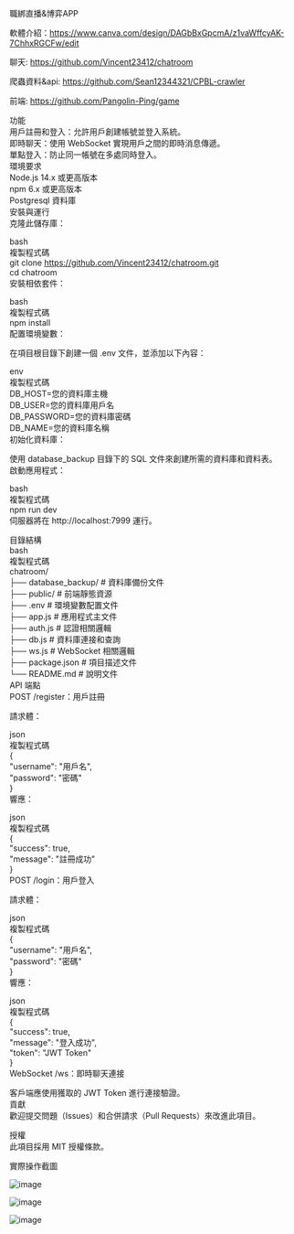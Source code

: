 職綁直播&博弈APP    
  
軟體介紹：https://www.canva.com/design/DAGbBxGpcmA/z1vaWffcyAK-7ChhxRGCFw/edit  

聊天: https://github.com/Vincent23412/chatroom  
  
爬蟲資料&api: https://github.com/Sean12344321/CPBL-crawler  
  
前端: https://github.com/Pangolin-Ping/game  

功能  
用戶註冊和登入：允許用戶創建帳號並登入系統。  
即時聊天：使用 WebSocket 實現用戶之間的即時消息傳遞。  
單點登入：防止同一帳號在多處同時登入。  
環境要求  
Node.js 14.x 或更高版本  
npm 6.x 或更高版本  
Postgresql 資料庫  
安裝與運行  
克隆此儲存庫：  

bash  
複製程式碼  
git clone https://github.com/Vincent23412/chatroom.git  
cd chatroom  
安裝相依套件：  

bash  
複製程式碼  
npm install  
配置環境變數：  

在項目根目錄下創建一個 .env 文件，並添加以下內容：  

env  
複製程式碼  
DB_HOST=您的資料庫主機  
DB_USER=您的資料庫用戶名  
DB_PASSWORD=您的資料庫密碼  
DB_NAME=您的資料庫名稱  
初始化資料庫：  

使用 database_backup 目錄下的 SQL 文件來創建所需的資料庫和資料表。  
啟動應用程式：  
 
bash  
複製程式碼  
npm run dev  
伺服器將在 http://localhost:7999 運行。  

目錄結構  
bash  
複製程式碼  
chatroom/  
├── database_backup/   # 資料庫備份文件  
├── public/            # 前端靜態資源  
├── .env               # 環境變數配置文件  
├── app.js             # 應用程式主文件  
├── auth.js            # 認證相關邏輯  
├── db.js              # 資料庫連接和查詢  
├── ws.js              # WebSocket 相關邏輯  
├── package.json       # 項目描述文件  
└── README.md          # 說明文件  
API 端點   
POST /register：用戶註冊  

請求體：  

json  
複製程式碼  
{  
  "username": "用戶名",  
  "password": "密碼"  
}  
響應：  
  
json  
複製程式碼  
{  
  "success": true,  
  "message": "註冊成功"  
}  
POST /login：用戶登入  

請求體：  

json  
複製程式碼  
{  
  "username": "用戶名",  
  "password": "密碼"  
}  
響應：  
  
json  
複製程式碼  
{  
  "success": true,  
  "message": "登入成功",  
  "token": "JWT Token"  
}  
WebSocket /ws：即時聊天連接  
  
客戶端應使用獲取的 JWT Token 進行連接驗證。  
貢獻  
歡迎提交問題（Issues）和合併請求（Pull Requests）來改進此項目。  
  
授權  
此項目採用 MIT 授權條款。  
  
  
實際操作截圖  

![image](https://github.com/user-attachments/assets/2646d80c-6114-4c2e-aee3-d91549547f5b)  
  
![image](https://github.com/user-attachments/assets/37bdd3db-057b-4e9b-aad4-cee3eb15a33d)  
  
![image](https://github.com/user-attachments/assets/19167871-2c10-427a-8274-fd14640d53bd)  


  

